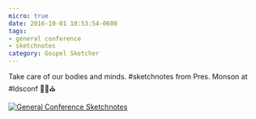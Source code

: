 ```yaml
---
micro: true
date: 2016-10-01 18:53:54-0600
tags:
- general conference
- sketchnotes
category: Gospel Sketcher
---
```


Take care of our bodies and minds. #sketchnotes from Pres. Monson at #ldsconf  ✍🏼⛪️

[![General Conference Sketchnotes](http://www.gospelsketcher.org/uploads/2018/d700aa4657.jpg)](http://www.gospelsketcher.org/uploads/2018/d700aa4657.jpg)
